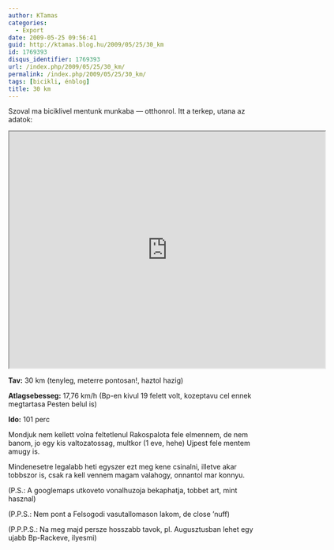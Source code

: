 ```yaml
---
author: KTamas
categories:
  - Export
date: 2009-05-25 09:56:41
guid: http://ktamas.blog.hu/2009/05/25/30_km
id: 1769393
disqus_identifier: 1769393
url: /index.php/2009/05/25/30_km/
permalink: /index.php/2009/05/25/30_km/
tags: [bicikli, énblog]
title: 30 km
---
```


Szoval ma biciklivel mentunk munkaba &#8212; otthonrol. Itt a terkep, utana az adatok:
  
<iframe src="https://www.google.com/maps/d/embed?mid=19GlRBXvZRPw6L15ewXA5w-R0gJc&hl=en" width="640" height="480"></iframe>
  
**Tav:** 30 km (tenyleg, meterre pontosan!, haztol hazig)
  
**Atlagsebesseg:** 17,76 km/h (Bp-en kivul 19 felett volt, kozeptavu cel ennek megtartasa Pesten belul is)
  
**Ido:** 101 perc 

Mondjuk nem kellett volna feltetlenul Rakospalota fele elmennem, de nem banom, jo egy kis valtozatossag, multkor (1 eve, hehe) Ujpest fele mentem amugy is. 

Mindenesetre legalabb heti egyszer ezt meg kene csinalni, illetve akar tobbszor is, csak ra kell vennem magam valahogy, onnantol mar konnyu. 

(P.S.: A googlemaps utkoveto vonalhuzoja bekaphatja, tobbet art, mint hasznal) 

(P.P.S.: Nem pont a Felsogodi vasutallomason lakom, de close &#8217;nuff) 

(P.P.P.S.: Na meg majd persze hosszabb tavok, pl. Augusztusban lehet egy ujabb Bp-Rackeve, ilyesmi)

